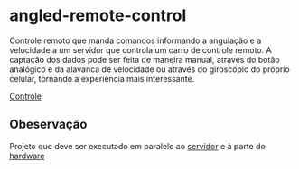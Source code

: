 # angled-remote-control
Controle remoto que manda comandos informando a angulação e a velocidade a um servidor que controla um carro de controle remoto. A captação dos dados pode ser feita de maneira manual, através do botão analógico e da alavanca de velocidade ou através do giroscópio do próprio celular, tornando a experiência mais interessante.

[Controle](./src/assets/img/tela_controle.png)

## Obeservação
Projeto que deve ser executado em paralelo ao [servidor](https://github.com/Rezende123/remote-control-car-server) e à parte do [hardware](https://github.com/Rezende123/car-remote-control)
